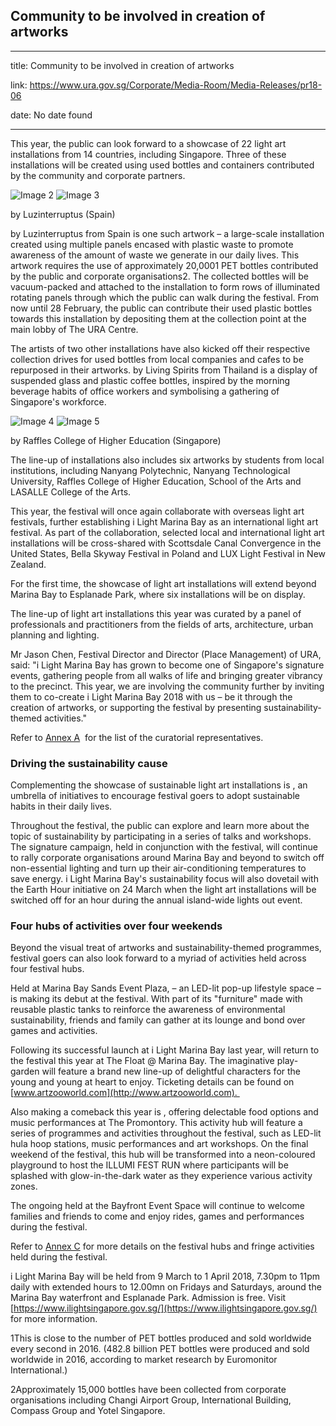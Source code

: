 ## Community to be involved in creation of artworks
---
title: Community to be involved in creation of artworks

link: https://www.ura.gov.sg/Corporate/Media-Room/Media-Releases/pr18-06

date: No date found

---


This year, the public can look forward to a showcase of 22 light art installations from 14 countries, including Singapore. Three of these installations will be created using used bottles and containers contributed by the community and corporate partners.

![Image 2](https://www.ura.gov.sg/-/media/Corporate/Media-Room/2018/Feb/pr18-06IMG2.jpg?h=200&w=295) ![Image 3](https://www.ura.gov.sg/-/media/Corporate/Media-Room/2018/Feb/pr18-06IMG3.jpg?h=200&w=288)

 by Luzinterruptus (Spain)

 by Luzinterruptus from Spain is one such artwork – a large-scale installation created using multiple panels encased with plastic waste to promote awareness of the amount of waste we generate in our daily lives. This artwork requires the use of approximately 20,0001 PET bottles contributed by the public and corporate organisations2. The collected bottles will be vacuum-packed and attached to the installation to form rows of illuminated rotating panels through which the public can walk during the festival. From now until 28 February, the public can contribute their used plastic bottles towards this installation by depositing them at the collection point at the main lobby of The URA Centre.

The artists of two other installations have also kicked off their respective collection drives for used bottles from local companies and cafes to be repurposed in their artworks.  by Living Spirits from Thailand is a display of suspended glass and plastic coffee bottles, inspired by the morning beverage habits of office workers and symbolising a gathering of Singapore's workforce.

![Image 4](https://www.ura.gov.sg/-/media/Corporate/Media-Room/2018/Feb/pr18-06IMG4.jpg?h=200&w=355) ![Image 5](https://www.ura.gov.sg/-/media/Corporate/Media-Room/2018/Feb/pr18-06IMG5.jpg?h=200&w=331)

 by Raffles College of Higher Education (Singapore)

The line-up of installations also includes six artworks by students from local institutions, including Nanyang Polytechnic, Nanyang Technological University, Raffles College of Higher Education, School of the Arts and LASALLE College of the Arts.  
  
This year, the festival will once again collaborate with overseas light art festivals, further establishing i Light Marina Bay as an international light art festival. As part of the collaboration, selected local and international light art installations will be cross-shared with Scottsdale Canal Convergence in the United States, Bella Skyway Festival in Poland and LUX Light Festival in New Zealand.   
  
For the first time, the showcase of light art installations will extend beyond Marina Bay to Esplanade Park, where six installations will be on display.   
  
The line-up of light art installations this year was curated by a panel of professionals and practitioners from the fields of arts, architecture, urban planning and lighting.   
  
Mr Jason Chen, Festival Director and Director (Place Management) of URA, said: "i Light Marina Bay has grown to become one of Singapore's signature events, gathering people from all walks of life and bringing greater vibrancy to the precinct. This year, we are involving the community further by inviting them to co-create i Light Marina Bay 2018 with us – be it through the creation of artworks, or supporting the festival by presenting sustainability-themed activities."  
  
Refer to [Annex A](https://www.ura.gov.sg/-/media/Corporate/Media-Room/2018/Feb/pr18-06a\(2\).pdf)  for the list of the curatorial representatives.

### Driving the sustainability cause

Complementing the showcase of sustainable light art installations is , an umbrella of initiatives to encourage festival goers to adopt sustainable habits in their daily lives.   
  
Throughout the festival, the public can explore and learn more about the topic of sustainability by participating in a series of talks and workshops. The signature  campaign, held in conjunction with the festival, will continue to rally corporate organisations around Marina Bay and beyond to switch off non-essential lighting and turn up their air-conditioning temperatures to save energy. i Light Marina Bay's sustainability focus will also dovetail with the Earth Hour initiative on 24 March when the light art installations will be switched off for an hour during the annual island-wide lights out event. 

### Four hubs of activities over four weekends

Beyond the visual treat of artworks and sustainability-themed programmes, festival goers can also look forward to a myriad of activities held across four festival hubs.   
  
Held at Marina Bay Sands Event Plaza,  – an LED-lit pop-up lifestyle space – is making its debut at the festival. With part of its "furniture" made with reusable plastic tanks to reinforce the awareness of environmental sustainability, friends and family can gather at its lounge and bond over games and activities.  
  
Following its successful launch at i Light Marina Bay last year,  will return to the festival this year at The Float @ Marina Bay. The imaginative play-garden will feature a brand new line-up of delightful characters for the young and young at heart to enjoy. Ticketing details can be found on [www.artzooworld.com](http://www.artzooworld.com).   
  
Also making a comeback this year is , offering delectable food options and music performances at The Promontory. This activity hub will feature a series of programmes and activities throughout the festival, such as LED-lit hula hoop stations, music performances and art workshops. On the final weekend of the festival, this hub will be transformed into a neon-coloured playground to host the ILLUMI FEST RUN where participants will be splashed with glow-in-the-dark water as they experience various activity zones.  
  
The ongoing  held at the Bayfront Event Space will continue to welcome families and friends to come and enjoy rides, games and performances during the festival.  
  
Refer to [Annex C](https://www.ura.gov.sg/-/media/Corporate/Media-Room/2018/Feb/pr18-06c.pdf)  for more details on the festival hubs and fringe activities held during the festival.   
  
i Light Marina Bay will be held from 9 March to 1 April 2018, 7.30pm to 11pm daily with extended hours to 12.00mn on Fridays and Saturdays, around the Marina Bay waterfront and Esplanade Park. Admission is free. Visit [https://www.ilightsingapore.gov.sg/](https://www.ilightsingapore.gov.sg/) for more information.  

  



1This is close to the number of PET bottles produced and sold worldwide every second in 2016. (482.8 billion PET bottles were produced and sold worldwide in 2016, according to market research by Euromonitor International.)

2Approximately 15,000 bottles have been collected from corporate organisations including Changi Airport Group, International Building, Compass Group and Yotel Singapore.